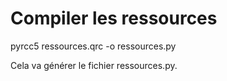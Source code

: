 # Compiler les ressources
pyrcc5 ressources.qrc -o ressources.py

Cela va générer le fichier ressources.py.